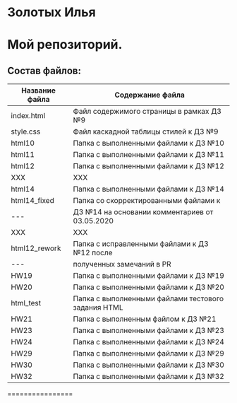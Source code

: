 # Золотых Илья
Мой репозиторий.
================
## Состав файлов:

Название файла  | Содержание файла
----------------|----------------------
index.html      | Файл содержимого страницы в рамках ДЗ №9
style.css       | Файл каскадной таблицы стилей к ДЗ №9
html10          | Папка с выполненными файлами к ДЗ №10
html11          | Папка с выполненными файлами к ДЗ №11
html12          | Папка с выполненными файлами к ДЗ №12
XXX             | XXX
html14          | Папка с выполненными файлами к ДЗ №14
html14_fixed    | Папка со скорректированными файлами к  
---             | ДЗ №14 на основании комментариев от 03.05.2020
XXX             | XXX
html12_rework   | Папка с исправленными файлами к ДЗ №12 после 
---             | полученных замечаний в PR
HW19		        | Папка с выполненными файлами к ДЗ №19
HW20		        | Папка с выполненными файлами к ДЗ №20
html_test       | Папка с выполненными файлами тестового задания HTML
HW21		        | Папка с выполненным файлом к ДЗ №21
HW23		        | Папка с выполненными файлами к ДЗ №23
HW24		        | Папка с выполненными файлами к ДЗ №24
HW29		        | Папка с выполненными файлами к ДЗ №29
HW30		        | Папка с выполненными файлами к ДЗ №30
HW32		        | Папка с выполненными файлами к ДЗ №32
================
